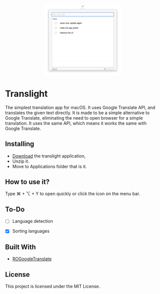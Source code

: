 <p align="center" >
<img src="https://github.com/furkanhatipoglu/translight/blob/master/screen-shots/ss.png" alt="Image" title="Image" width=250>
</p>

# Translight

The simplest translation app for macOS. It uses Google Translate API, and translates the given text directly.
It is made to be a simple alternative to Google Translate, eliminating the need to open browser for a simple translation. It uses the same API, which means it works the same with Google Translate.

## Installing

- [Download](http://web.itu.edu.tr/hatipoglufu/translight/translight.zip) the translight application,
- Unzip it.
- Move to Applications folder that is it.

## How to use it?

Type ⌘ + ⌥ + Y to open quickly or click the icon on the menu bar.

## To-Do

- [ ] Language detection
- [x] Sorting languages


## Built With

* [ROGoogleTranslate](https://github.com/prine/ROGoogleTranslate)

## License

This project is licensed under the MIT License.

